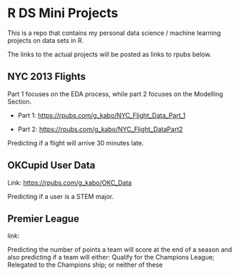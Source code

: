 # R DS Mini Projects

This is a repo that contains my personal data science / machine learning projects on data sets in R.

The links to the actual projects will be posted as links to rpubs below.

## NYC 2013 Flights

Part 1 focuses on the EDA process, while part 2 focuses on the Modelling Section.

* Part 1: https://rpubs.com/g_kabo/NYC_Flight_Data_Part_1

* Part 2: https://rpubs.com/g_kabo/NYC_Flight_DataPart2

Predicting if a flight will arrive 30 minutes late.

## OKCupid User Data

Link: https://rpubs.com/g_kabo/OKC_Data

Predicting if a user is a STEM major.

## Premier League 

link:

Predicting the number of points a team will score at the end of a season and also predicting if a team will either: Qualify for the Champions League;  Relegated to the Champions ship; or neither of these
